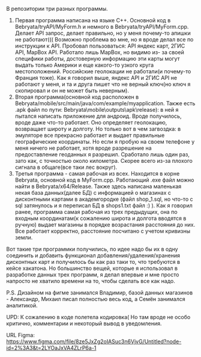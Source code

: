 В репозитории три разных программы. 
1. Первая программа написана на языке C++. Основной код в Bebryata/tryAPI/MyForm.h и немного в Bebryata/tryAPI/MyForm.cpp. Делает API запрос, делает правильно, но у меня    почему-то апишки не работают(((
   Возможно проблема во мне, но я вроде делал все по инструкции к API. Пробовал пользоваться: API яндекс карт, 2ГИС API, MapBox API. Работало лишь MapBox, но видимо из-    за своей специфики работы, достоверную информацию эти карты могут выдать только Америки и еще какого-то узкого круга местоположений. Российские геолокации не            работали(и почему-то Франция тоже). Как я говорил выше, яндекс API и 2ГИС API не работают у меня, и та и друга пишет что не верный ключ(но ключ я скопировал и он не      может быть неверным).
2. Вторая программа(основной код расположен в Bebryata/mobile/src/main/java/com/example/myapplication. Также есть .apk файл по пути:                                        Bebryata\mobile\outputs\apk\release): в ней я пытался написать приложение для андроид. Вроде получилось, вроде даже что-то работает. Оно определяет геолокацию,          возвращает широту и долготу. Но только вот в чем загвоздка: в эмуляторе все прекрасно работает и выдает правильные географические координаты. Но если я                  пробую на своем телефоне у меня ничего не работает, хотя вроде разрешение на предоставление геоданных я разрешил. Сработало лишь один раз, зато как, с точностью около    километра. Скорее всего из-за плохого сигнала в общаге(все таки лес вокруг).  
3. Третья программа - самая рабочая из всех. Находится в корне Bebryata, основной код в MyForm.cpp. Работающий .exe файл можно найти в Bebryata/x64/Release. Также здесь    написана маленькая некая база данных(далее БД) с информацией о магазинах с дисконтными картами в академгородке (файл shop_1.sql, но что-то с sql затянулось и я          переписал БД в shops1.txt файл :) ). Как я говорил ранее, программа самая рабочая из трех предыдущих, она по входным координатам(к сожалению широта и долгота вводятся    в ручную) выдает магазины в порядке возрастания расстояния до них. Все работает корректно, расстояние посчитано с учетом кривизны земли.


Вот такие три программки получились, по идее надо бы их в одну соединить и добавить функционал добавления/удаления/хранения дисконтных карт и получилось бы как раз таки то, что требуются в кейсе хакатона. Но большинство вещей, которые я использовал в разработке данных трех программ, я делал впервые и мне просто напросто не хватило времени на то, чтобы сделать все как надо.


P.S. Дизайном на фигме занимался Владимир, базой данных магазинов - Александр, Михаил писал полностью весь код, а Семён занимался аналитикой.  


UPD: К сожалению в коде полетела кодировка(  Но там вроде не особо критично, комментарии и некоторый вывод в уведомления.


URL Figma: https://www.figma.com/file/8ze5JxZg2oIASuc3n6VjvG/Untitled?node-id=2%3A3&t=2LYOaJxVA4ZLrP6a-1
